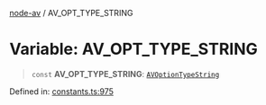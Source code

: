 [node-av](../globals.md) / AV\_OPT\_TYPE\_STRING

# Variable: AV\_OPT\_TYPE\_STRING

> `const` **AV\_OPT\_TYPE\_STRING**: [`AVOptionTypeString`](../type-aliases/AVOptionTypeString.md)

Defined in: [constants.ts:975](https://github.com/seydx/av/blob/f8631fc881b394300b1479f511d55cf1c370a87f/src/constants/constants.ts#L975)
